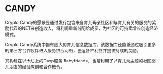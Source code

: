 # CANDY

Crypto Candy的愿景是通过发行包含来自育儿母亲社区和与育儿有关的服务的奖励代币的NET来创造收入，将利润重新分配给成员，为社区的可持续增长创造经济模式。

Crvpto Candy系统中拥有庞大的育儿信息数据库，该数据库还能够通过吸引更多的第三方合作伙伴进入服务供应网络，创造各种利益并提供持续的奖励。

其构建在以太坊上的Dapp服务 Babyfriends，也是利用了以育儿为主题的社区婴儿朋友的经验教训和合作概令。
